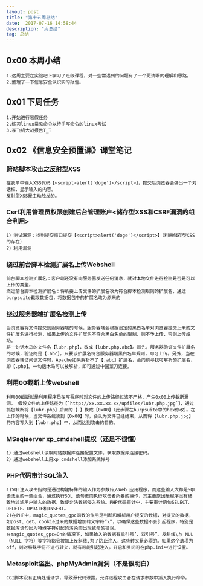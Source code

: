 ```yaml
---
layout: post
title: "第十五周总结"
date:  2017-07-16 14:58:44
description: "周总结"
tag: 总结
---
```


## 0x00 本周小结
    1.这周主要在实验吧上学习了班级课程，对一些常遇到的问题有了一个更清晰的理解和思路。
    2.整理了一下信息安全认识实习报告。
## 0x01 下周任务
    1.开始进行暑假任务
    2.练习linux常见命令以待手写命令的linux考试
    3.写飞机大战报告T_T
## 0x02 《信息安全预置课》课堂笔记
### 跨站脚本攻击之反射型XSS
    在表单中输入XSS代码【<script>alert('doge')</script>】，提交后浏览器会弹出一个对话框，显示输入的内容。
    反射型XSS是主动触发的。
### Csrf利用管理员权限创建后台管理账户<储存型XSS和CSRF漏洞的组合利用>
    1）测试漏洞：找到提交窗口提交【<script>alert('doge')</script>】（利用储存型XSS的存在）
    2）利用漏洞
### 绕过前台脚本检测扩展名上传Webshell
    前台脚本检测扩展名：客户端还没有向服务器发送任何消息，就对本地文件进行检测是否是可以上传的类型。
    绕过前台脚本检测扩展名：将所要上传文件的扩展名改为符合脚本检测规则的扩展名，通过burpsuite截取数据包，将数据包中的扩展名改为原来的
### 绕过服务器端扩展名检测上传
    当浏览器将文件提交到服务器端的时候，服务器端会根据设定的黑白名单对浏览器提交上来的文件扩展名进行检测，如果上传的文件扩展名不符合黑白名单的限制，则不予上传，否则上传成功。
    将一句话木马的文件名【lubr.php】，改成【lubr.php.abc】。首先，服务器验证文件扩展名的时候，验证的是【.abc】，只要该扩展名符合服务器端黑白名单规则，即可上传。另外，当在浏览器端访问该文件时，Apache如果解析不了【.abc】扩展名，会向前寻找可解析的扩展名，即【.php】。一句话木马可以被解析，即可通过中国菜刀连接。
### 利用00截断上传webshell
    利用00截断就是利用程序员在写程序时对文件的上传路径过滤不严格，产生0x00上传截断漏洞。 假设文件的上传路径为【`http://xx.xx.xx.xx/upfiles/lubr.php.jpg`】，通过抓包截断将【lubr.php】后面的【.】换成【0x00】（此步骤在burpsuite中的hex修改）。在上传的时候，当文件系统读到【0x00】时，会认为文件已经结束，从而将【lubr.php.jpg】的内容写入到【lubr.php】中，从而达到攻击的目的。 
### MSsqlserver xp_cmdshell提权（还是不很懂）
    1）通过webshell读取网站数据库连接配置文件，获取数据库连接密码。
    2）通过webshell上用xp_cmdshell添加系统帐号
### PHP代码审计SQL注入
    1)SQL注入攻击指的是通过构建特殊的输入作为参数传入Web 应用程序，而这些输入大都是SQL 语法里的一些组合，通过执行SQL 语句进而执行攻击者所要的操作，其主要原因是程序没有细致地过滤用户输入的数据，致使非法数据侵入系统。PHP代码审计中，主要审计语句SELECT、DELETE、UPDATE和INSERT。
    2)在PHP中，magic_quotes_gpc函数的作用是判断和解析用户提交的数据，对提交的数据，如post、get、cookie过来的数据增加转义字符“\”，以确保这些数据不会引起程序，特别是数据库语句因为特殊字符引起的污染而出现致命的错误。
    在magic_quotes_gpc=On的情况下，如果输入的数据有单引号’、双引号”、反斜线\与 NUL（NULL 字符）等字符都会被加上反斜线,为了防止注入，这些转义是必须的。如果这个选项为off，则对特殊字符不进行转义，就有可能引起注入。开启和关闭可在php.ini中进行设置。
### Metasploit溢出、phpMyAdmin漏洞（不是很明白）
    CGI脚本没有正确处理请求，导致源代码泄露，允许远程攻击者在请求参数中插入执行命令。